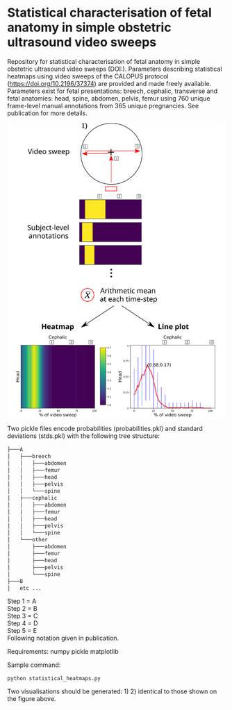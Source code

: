 # Statistical characterisation of fetal anatomy in simple obstetric ultrasound video sweeps

Repository for statistical characterisation of fetal anatomy in simple obstetric ultrasound video sweeps (DOI:). Parameters describing statistical heatmaps using video sweeps of the CALOPUS protocol (https://doi.org/10.2196/37374) are provided and made freely available. Parameters exist for fetal presentations: breech, cephalic, transverse and fetal anatomies: head, spine, abdomen, pelvis, femur using 760 unique frame-level manual annotations from 365 unique pregnancies. See publication for more details.

![What is this](summary.svg)

Two pickle files encode probabilities (probabilities.pkl) and standard deviations (stds.pkl) with the following tree structure:

```
├───A
│   ├───breech
│   │   ├───abdomen
│   │   ├───femur
│   │   ├───head
│   │   ├───pelvis
│   │   └───spine
│   ├───cephalic
│   │   ├───abdomen
│   │   ├───femur
│   │   ├───head
│   │   ├───pelvis
│   │   └───spine
│   └───other
│       ├───abdomen
│       ├───femur
│       ├───head
│       ├───pelvis
│       └───spine
├───B
│   etc ...
```

Step 1 = A \
Step 2 = B \
Step 3 = C \
Step 4 = D \
Step 5 = E \
Following notation given in publication.

Requirements:
numpy
pickle
matplotlib

Sample command:
```
python statistical_heatmaps.py
```
Two visualisations should be generated: 1) 2) identical to those shown on the figure above.
